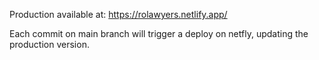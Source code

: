 Production available at: https://rolawyers.netlify.app/

Each commit on main branch will trigger a deploy on netfly, updating the production version.
